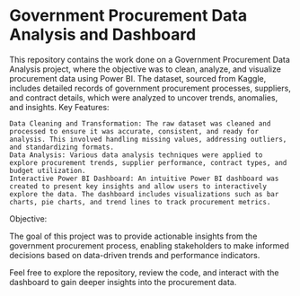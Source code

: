 # Government Procurement Data Analysis and Dashboard

This repository contains the work done on a Government Procurement Data Analysis project, where the objective was to clean, analyze, and visualize procurement data using Power BI. The dataset, sourced from Kaggle, includes detailed records of government procurement processes, suppliers, and contract details, which were analyzed to uncover trends, anomalies, and insights.
Key Features:

    Data Cleaning and Transformation: The raw dataset was cleaned and processed to ensure it was accurate, consistent, and ready for analysis. This involved handling missing values, addressing outliers, and standardizing formats.
    Data Analysis: Various data analysis techniques were applied to explore procurement trends, supplier performance, contract types, and budget utilization.
    Interactive Power BI Dashboard: An intuitive Power BI dashboard was created to present key insights and allow users to interactively explore the data. The dashboard includes visualizations such as bar charts, pie charts, and trend lines to track procurement metrics.

Objective:

The goal of this project was to provide actionable insights from the government procurement process, enabling stakeholders to make informed decisions based on data-driven trends and performance indicators.

Feel free to explore the repository, review the code, and interact with the dashboard to gain deeper insights into the procurement data.
